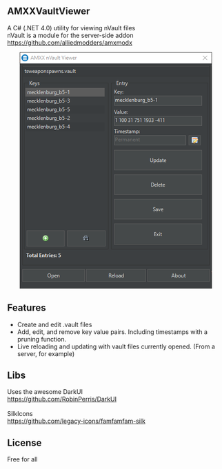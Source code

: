 AMXXVaultViewer
---------------
A C# (.NET 4.0) utility for viewing nVault files</br>
nVault is a module for the server-side addon https://github.com/alliedmodders/amxmodx
<p align="center">
 <img src="resources/screenshot.png?raw=true"/>
</p>


Features
--------
* Create and edit .vault files
* Add, edit, and remove key value pairs. Including timestamps with a pruning function.
* Live reloading and updating with vault files currently opened. (From a server, for example)

Libs
----
Uses the awesome DarkUI</br>
https://github.com/RobinPerris/DarkUI</br>
</br>
SilkIcons</br>
https://github.com/legacy-icons/famfamfam-silk
 
License
-------
Free for all
